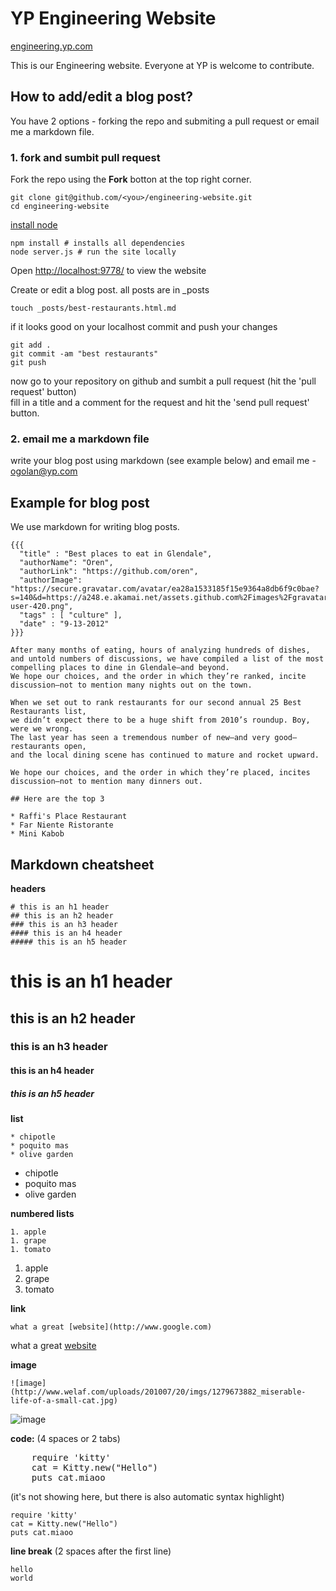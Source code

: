 # YP Engineering Website
[engineering.yp.com](http://engineering.yp.com)

This is our Engineering website. Everyone at YP is welcome to contribute.  

## How to add/edit a blog post?

You have 2 options - forking the repo and submiting a pull request or email me a markdown file.

### 1. fork and sumbit pull request

Fork the repo using the **Fork** botton at the top right corner.

    git clone git@github.com/<you>/engineering-website.git
    cd engineering-website 

[install node](http://nodejs.org)

    npm install # installs all dependencies
    node server.js # run the site locally

Open [http://localhost:9778/](http://localhost:9778/) to view the website

Create or edit a blog post. all posts are in _posts
    
    touch _posts/best-restaurants.html.md

if it looks good on your localhost commit and push your changes

    git add .
    git commit -am "best restaurants"
    git push

now go to your repository on github and sumbit a pull request (hit the 'pull request' button)  
fill in a title and a comment for the request and hit the 'send pull request' button.

### 2. email me a markdown file

write your blog post using markdown (see example below) and email me - ogolan@yp.com

## Example for blog post

We use markdown for writing blog posts.


    {{{
      "title" : "Best places to eat in Glendale",
      "authorName": "Oren",
      "authorLink": "https://github.com/oren",
      "authorImage": "https://secure.gravatar.com/avatar/ea28a1533185f15e9364a8db6f9c0bae?s=140&d=https://a248.e.akamai.net/assets.github.com%2Fimages%2Fgravatars%2Fgravatar-user-420.png",
      "tags" : [ "culture" ],
      "date" : "9-13-2012"
    }}}

    After many months of eating, hours of analyzing hundreds of dishes, 
    and untold numbers of discussions, we have compiled a list of the most compelling places to dine in Glendale—and beyond. 
    We hope our choices, and the order in which they’re ranked, incite discussion—not to mention many nights out on the town.

    When we set out to rank restaurants for our second annual 25 Best Restaurants list, 
    we didn’t expect there to be a huge shift from 2010’s roundup. Boy, were we wrong. 
    The last year has seen a tremendous number of new—and very good—restaurants open, 
    and the local dining scene has continued to mature and rocket upward. 
    
    We hope our choices, and the order in which they’re placed, incites discussion—not to mention many dinners out.
    
    ## Here are the top 3
   
    * Raffi's Place Restaurant
    * Far Niente Ristorante
    * Mini Kabob

## Markdown cheatsheet

**headers**

    # this is an h1 header
    ## this is an h2 header
    ### this is an h3 header
    #### this is an h4 header
    ##### this is an h5 header

# this is an h1 header
## this is an h2 header
### this is an h3 header
#### this is an h4 header
##### this is an h5 header

**list**

    * chipotle
    * poquito mas
    * olive garden

* chipotle
* poquito mas
* olive garden

**numbered lists**

    1. apple
    1. grape
    1. tomato

1. apple
1. grape
1. tomato

**link**

    what a great [website](http://www.google.com)

what a great [website](http://www.google.com)
    
**image**

    ![image](http://www.welaf.com/uploads/201007/20/imgs/1279673882_miserable-life-of-a-small-cat.jpg)

![image](http://www.welaf.com/uploads/201007/20/imgs/1279673882_miserable-life-of-a-small-cat.jpg)

**code:** (4 spaces or 2 tabs)

<pre>
    require 'kitty'
    cat = Kitty.new("Hello")
    puts cat.miaoo
</pre>

(it's not showing here, but there is also automatic syntax highlight)

    require 'kitty'
    cat = Kitty.new("Hello")
    puts cat.miaoo

**line break** (2 spaces after the first line)

    hello  
    world
